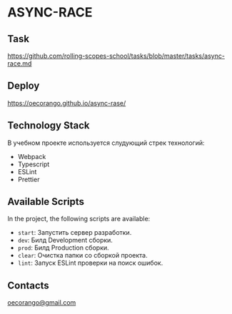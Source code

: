 # ASYNC-RACE

## Task

https://github.com/rolling-scopes-school/tasks/blob/master/tasks/async-race.md

## Deploy
https://oecorango.github.io/async-rase/

## Technology Stack

В учебном проекте используется слудующий стрек технологий:

- Webpack
- Typescript
- ESLint
- Prettier

## Available Scripts

In the project, the following scripts are available:

- `start`: Запустить сервер разработки.
- `dev`: Билд Development сборки.
- `prod`: Билд Production сборки.
- `clear`: Очистка папки со сборкой проекта.
- `lint`: Запуск ESLint проверки на поиск ошибок.

## Contacts

oecorango@gmail.com
